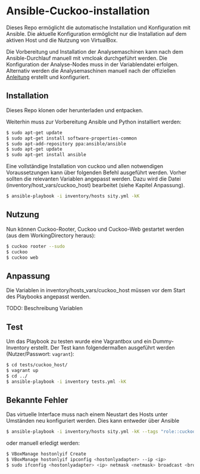 # Ansible-Cuckoo-installation
Dieses Repo ermöglicht die automatische Installation und Konfiguration mit Ansible. Die aktuelle Konfiguration ermöglicht nur
die Installation auf dem aktiven Host und die Nutzung von VirtualBox.

Die Vorbereitung und Installation der Analysemaschinen kann nach dem Ansible-Durchlauf manuell mit vmcloak durchgeführt werden. Die Konfiguration der Analyse-Nodes muss in der Variablendatei erfolgen. Alternativ werden die Analysemaschinen manuell nach der offiziellen [Anleitung](https://cuckoo.sh/docs/installation/guest/index.html) erstellt und konfiguriert.

## Installation

Dieses Repo klonen oder herunterladen und entpacken.

Weiterhin muss zur Vorbereitung Ansible und Python installiert werden:
```bash
$ sudo apt-get update
$ sudo apt-get install software-properties-common
$ sudo apt-add-repository ppa:ansible/ansible
$ sudo apt-get update
$ sudo apt-get install ansible
```

Eine vollständige Installation von cuckoo und allen notwendigen Voraussetzungen kann über folgenden Befehl ausgeführt werden. Vorher sollten die relevanten Variablen angepasst werden. Dazu wird die Datei (inventory/host_vars/cuckoo_host) bearbeitet (siehe Kapitel Anpassung).
```bash
$ ansible-playbook -i inventory/hosts sity.yml -kK
```

## Nutzung

Nun können Cuckoo-Rooter, Cuckoo und Cuckoo-Web gestartet werden (aus dem WorkingDirectory heraus):
```bash
$ cuckoo rooter --sudo
$ cuckoo
$ cuckoo web
```

## Anpassung

Die Variablen in inventory/hosts_vars/cuckoo_host müssen vor dem Start des Playbooks angepasst werden.

TODO: Beschreibung Variablen

## Test

Um das Playbook zu testen wurde eine Vagrantbox und ein Dummy-Inventory erstellt. Der Test kann folgendermaßen ausgeführt werden (Nutzer/Passwort: `vagrant`):
``` bash
$ cd tests/cuckoo_host/
$ vagrant up
$ cd ../
$ ansible-playbook -i inventory tests.yml -kK
```

## Bekannte Fehler

Das virtuelle Interface muss nach einem Neustart des Hosts unter Umständen neu konfiguriert werden. Dies kann entweder über Ansible
```bash
$ ansible-playbook -i inventory/hosts sity.yml -kK --tags "role::cuckoo::configure"
```
oder manuell erledigt werden:
```bash
$ VBoxManage hostonlyif Create
$ VBoxManage hostonlyif ipconfig <hostonlyadapter> --ip <ip>
$ sudo ifconfig <hostonlyadapter> <ip> netmask <netmask> broadcast <broadcastip>
```
